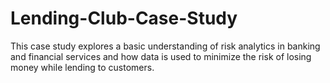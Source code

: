 # Lending-Club-Case-Study
This case study explores a basic understanding of risk analytics in banking and financial services and how data is used to minimize the risk of losing money while lending to customers.
